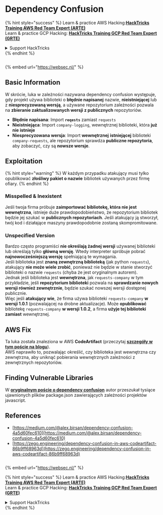 # Dependency Confusion

{% hint style="success" %}
Learn & practice AWS Hacking:<img src="/.gitbook/assets/arte.png" alt="" data-size="line">[**HackTricks Training AWS Red Team Expert (ARTE)**](https://training.hacktricks.xyz/courses/arte)<img src="/.gitbook/assets/arte.png" alt="" data-size="line">\
Learn & practice GCP Hacking: <img src="/.gitbook/assets/grte.png" alt="" data-size="line">[**HackTricks Training GCP Red Team Expert (GRTE)**<img src="/.gitbook/assets/grte.png" alt="" data-size="line">](https://training.hacktricks.xyz/courses/grte)

<details>

<summary>Support HackTricks</summary>

* Check the [**subscription plans**](https://github.com/sponsors/carlospolop)!
* **Join the** 💬 [**Discord group**](https://discord.gg/hRep4RUj7f) or the [**telegram group**](https://t.me/peass) or **follow** us on **Twitter** 🐦 [**@hacktricks\_live**](https://twitter.com/hacktricks\_live)**.**
* **Share hacking tricks by submitting PRs to the** [**HackTricks**](https://github.com/carlospolop/hacktricks) and [**HackTricks Cloud**](https://github.com/carlospolop/hacktricks-cloud) github repos.

</details>
{% endhint %}

<figure><img src="https://pentest.eu/RENDER_WebSec_10fps_21sec_9MB_29042024.gif" alt=""><figcaption></figcaption></figure>

{% embed url="https://websec.nl/" %}


## Basic Information

W skrócie, luka w zależności nazywana dependency confusion występuje, gdy projekt używa biblioteki o **błędnie napisanej** nazwie, **nieistniejącej** lub z **niesprecyzowaną wersją**, a używane repozytorium zależności pozwala na **zbieranie zaktualizowanych wersji z publicznych** repozytoriów.

* **Błędnie napisana**: Import **`reqests`** zamiast `requests`
* **Nieistniejąca**: Import `company-logging`, wewnętrznej biblioteki, która **już nie istnieje**
* **Niesprecyzowana wersja**: Import **wewnętrznej** **istniejącej** biblioteki `company-requests`, ale repozytorium sprawdza **publiczne repozytoria**, aby zobaczyć, czy są **nowsze wersje**.

## Exploitation

{% hint style="warning" %}
W każdym przypadku atakujący musi tylko opublikować **złośliwy pakiet o nazwie** bibliotek używanych przez firmę ofiary.
{% endhint %}

### Misspelled & Inexistent

Jeśli twoja firma próbuje **zaimportować bibliotekę, która nie jest wewnętrzna**, istnieje duże prawdopodobieństwo, że repozytorium bibliotek będzie jej szukać w **publicznych repozytoriach**. Jeśli atakujący ją stworzył, twój kod i działające maszyny prawdopodobnie zostaną skompromitowane.

### Unspecified Version

Bardzo często programiści **nie określają żadnej wersji** używanej biblioteki lub określają tylko **główną wersję**. Wtedy interpreter spróbuje pobrać **najnowocześniejszą wersję** spełniającą te wymagania.\
Jeśli biblioteka jest **znaną zewnętrzną biblioteką** (jak python `requests`), atakujący **nie może wiele zrobić**, ponieważ nie będzie w stanie stworzyć biblioteki o nazwie `requests` (chyba że jest oryginalnym autorem).\
Jednak jeśli biblioteka jest **wewnętrzna**, jak `requests-company` w tym przykładzie, jeśli **repozytorium biblioteki** pozwala na **sprawdzanie nowych wersji również zewnętrznie**, będzie szukać nowszej wersji dostępnej publicznie.\
Więc jeśli **atakujący wie**, że firma używa biblioteki `requests-company` **w wersji 1.0.1** (pozwalającej na drobne aktualizacje). Może **opublikować** bibliotekę `requests-company` **w wersji 1.0.2**, a firma **użyje tej biblioteki zamiast** wewnętrznej.

## AWS Fix

Ta luka została znaleziona w AWS **CodeArtifact** (przeczytaj [**szczegóły w tym poście na blogu**](https://zego.engineering/dependency-confusion-in-aws-codeartifact-86b9ff68963d)).\
AWS naprawiło to, pozwalając określić, czy biblioteka jest wewnętrzna czy zewnętrzna, aby uniknąć pobierania wewnętrznych zależności z zewnętrznych repozytoriów.

## Finding Vulnerable Libraries

W [**oryginalnym poście o dependency confusion**](https://medium.com/@alex.birsan/dependency-confusion-4a5d60fec610) autor przeszukał tysiące ujawnionych plików package.json zawierających zależności projektów javascript.

## References

* [https://medium.com/@alex.birsan/dependency-confusion-4a5d60fec610](https://medium.com/@alex.birsan/dependency-confusion-4a5d60fec610)
* [https://zego.engineering/dependency-confusion-in-aws-codeartifact-86b9ff68963d](https://zego.engineering/dependency-confusion-in-aws-codeartifact-86b9ff68963d)

<figure><img src="https://pentest.eu/RENDER_WebSec_10fps_21sec_9MB_29042024.gif" alt=""><figcaption></figcaption></figure>

{% embed url="https://websec.nl/" %}

{% hint style="success" %}
Learn & practice AWS Hacking:<img src="/.gitbook/assets/arte.png" alt="" data-size="line">[**HackTricks Training AWS Red Team Expert (ARTE)**](https://training.hacktricks.xyz/courses/arte)<img src="/.gitbook/assets/arte.png" alt="" data-size="line">\
Learn & practice GCP Hacking: <img src="/.gitbook/assets/grte.png" alt="" data-size="line">[**HackTricks Training GCP Red Team Expert (GRTE)**<img src="/.gitbook/assets/grte.png" alt="" data-size="line">](https://training.hacktricks.xyz/courses/grte)

<details>

<summary>Support HackTricks</summary>

* Check the [**subscription plans**](https://github.com/sponsors/carlospolop)!
* **Join the** 💬 [**Discord group**](https://discord.gg/hRep4RUj7f) or the [**telegram group**](https://t.me/peass) or **follow** us on **Twitter** 🐦 [**@hacktricks\_live**](https://twitter.com/hacktricks\_live)**.**
* **Share hacking tricks by submitting PRs to the** [**HackTricks**](https://github.com/carlospolop/hacktricks) and [**HackTricks Cloud**](https://github.com/carlospolop/hacktricks-cloud) github repos.

</details>
{% endhint %}
